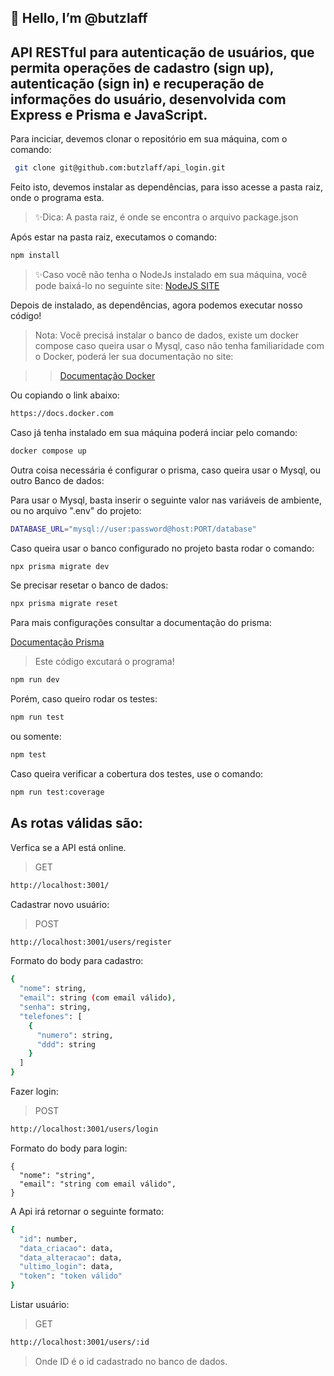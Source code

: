 ## <h2>👋 Hello, I’m @butzlaff</h2>

## API RESTful para autenticação de usuários, que permita operações de cadastro (sign up), autenticação (sign in) e recuperação de informações do usuário, desenvolvida com Express e Prisma e JavaScript.

<p>Para inciciar, devemos clonar o repositório em sua máquina, com o comando:

```sh
 git clone git@github.com:butzlaff/api_login.git
```

Feito isto, devemos instalar as dependências, para isso acesse a pasta raiz, onde o programa esta.

> ✨Dica: A pasta raiz, é onde se encontra o arquivo package.json

Após estar na pasta raiz, executamos o comando:

```sh
npm install  
```
> ✨Caso você não tenha o NodeJs instalado em sua máquina, você pode baixá-lo no seguinte site: [NodeJS SITE](https://nodejs.org/en)

Depois de instalado, as dependências, agora podemos executar nosso código!

> Nota: Você precisá instalar o banco de dados, existe um docker compose caso queira usar o Mysql, caso não tenha familiaridade com o Docker, poderá ler sua documentação no site: 

>><a href="https://docs.docker.com">Documentação Docker</a>

Ou copiando o link abaixo:

```sh
https://docs.docker.com
```
Caso já tenha instalado em sua máquina poderá inciar pelo comando:
```sh
docker compose up 
```
Outra coisa necessária é configurar o prisma, caso queira usar o Mysql, ou outro Banco de dados:

Para usar o Mysql, basta inserir o seguinte valor nas variáveis de ambiente, ou no arquivo ".env" do projeto:
```sh 
DATABASE_URL="mysql://user:password@host:PORT/database"
```

Caso queira usar o banco configurado no projeto basta rodar o comando:

```sh
npx prisma migrate dev
```

Se precisar resetar o banco de dados:

```sh
npx prisma migrate reset
```

Para mais configurações consultar a documentação do prisma:

<a href="https://prisma.io">Documentação Prisma</a>

> Este código excutará o programa!
```sh
npm run dev  
```

Porém, caso queiro rodar os testes:
```sh
npm run test
```
ou somente:
```sh
npm test
```
Caso queira verificar a cobertura dos testes, use o comando:
```sh
npm run test:coverage
```

## As rotas válidas são: 

Verfica se a API está online.
>GET
```sh
http://localhost:3001/ 
```


Cadastrar novo usuário:
>POST
```sh
http://localhost:3001/users/register
```
Formato do body para cadastro:
```sh
{
  "nome": string,
  "email": string (com email válido),
  "senha": string,
  "telefones": [
    {
      "numero": string,
      "ddd": string
    }
  ]
}
```
Fazer login:

>POST
```sh
http://localhost:3001/users/login
```
Formato do body para login:
```
{
  "nome": "string",
  "email": "string com email válido",
}
```
A Api irá retornar o seguinte formato:
```sh
{
  "id": number,
  "data_criacao": data,
  "data_alteracao": data,
  "ultimo_login": data,
  "token": "token válido"
}
```


Listar usuário:
> GET
```sh
http://localhost:3001/users/:id
```
> Onde ID é o id cadastrado no banco de dados.

